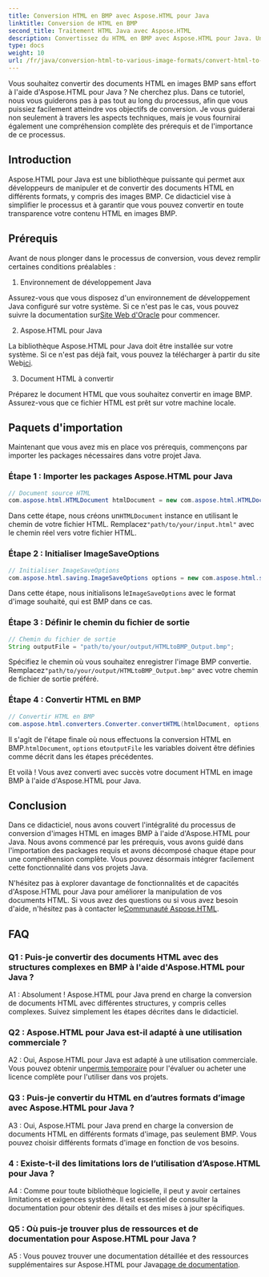 ```yaml
---
title: Conversion HTML en BMP avec Aspose.HTML pour Java
linktitle: Conversion de HTML en BMP
second_title: Traitement HTML Java avec Aspose.HTML
description: Convertissez du HTML en BMP avec Aspose.HTML pour Java. Un didacticiel complet pour convertir facilement des documents HTML en images BMP à l'aide d'Aspose.HTML pour Java.
type: docs
weight: 10
url: /fr/java/conversion-html-to-various-image-formats/convert-html-to-bmp/
---
```

Vous souhaitez convertir des documents HTML en images BMP sans effort à l'aide d'Aspose.HTML pour Java ? Ne cherchez plus. Dans ce tutoriel, nous vous guiderons pas à pas tout au long du processus, afin que vous puissiez facilement atteindre vos objectifs de conversion. Je vous guiderai non seulement à travers les aspects techniques, mais je vous fournirai également une compréhension complète des prérequis et de l'importance de ce processus. 

## Introduction

Aspose.HTML pour Java est une bibliothèque puissante qui permet aux développeurs de manipuler et de convertir des documents HTML en différents formats, y compris des images BMP. Ce didacticiel vise à simplifier le processus et à garantir que vous pouvez convertir en toute transparence votre contenu HTML en images BMP.

## Prérequis

Avant de nous plonger dans le processus de conversion, vous devez remplir certaines conditions préalables :

1. Environnement de développement Java

 Assurez-vous que vous disposez d'un environnement de développement Java configuré sur votre système. Si ce n'est pas le cas, vous pouvez suivre la documentation sur[Site Web d'Oracle](https://www.oracle.com/java/technologies/javase-downloads.html) pour commencer.

2. Aspose.HTML pour Java

La bibliothèque Aspose.HTML pour Java doit être installée sur votre système. Si ce n'est pas déjà fait, vous pouvez la télécharger à partir du site Web[ici](https://releases.aspose.com/html/java/).

3. Document HTML à convertir

Préparez le document HTML que vous souhaitez convertir en image BMP. Assurez-vous que ce fichier HTML est prêt sur votre machine locale.

## Paquets d'importation

Maintenant que vous avez mis en place vos prérequis, commençons par importer les packages nécessaires dans votre projet Java.

### Étape 1 : Importer les packages Aspose.HTML pour Java

```java
// Document source HTML
com.aspose.html.HTMLDocument htmlDocument = new com.aspose.html.HTMLDocument("path/to/your/input.html");
```

 Dans cette étape, nous créons un`HTMLDocument` instance en utilisant le chemin de votre fichier HTML. Remplacez`"path/to/your/input.html"` avec le chemin réel vers votre fichier HTML.

### Étape 2 : Initialiser ImageSaveOptions

```java
// Initialiser ImageSaveOptions
com.aspose.html.saving.ImageSaveOptions options = new com.aspose.html.saving.ImageSaveOptions(com.aspose.html.rendering.image.ImageFormat.Bmp);
```

 Dans cette étape, nous initialisons le`ImageSaveOptions` avec le format d'image souhaité, qui est BMP dans ce cas.

### Étape 3 : Définir le chemin du fichier de sortie

```java
// Chemin du fichier de sortie
String outputFile = "path/to/your/output/HTMLtoBMP_Output.bmp";
```

 Spécifiez le chemin où vous souhaitez enregistrer l'image BMP convertie. Remplacez`"path/to/your/output/HTMLtoBMP_Output.bmp"` avec votre chemin de fichier de sortie préféré.

### Étape 4 : Convertir HTML en BMP

```java
// Convertir HTML en BMP
com.aspose.html.converters.Converter.convertHTML(htmlDocument, options, outputFile);
```

 Il s'agit de l'étape finale où nous effectuons la conversion HTML en BMP.`htmlDocument`, `options` et`outputFile` les variables doivent être définies comme décrit dans les étapes précédentes.

Et voilà ! Vous avez converti avec succès votre document HTML en image BMP à l'aide d'Aspose.HTML pour Java.

## Conclusion

Dans ce didacticiel, nous avons couvert l'intégralité du processus de conversion d'images HTML en images BMP à l'aide d'Aspose.HTML pour Java. Nous avons commencé par les prérequis, vous avons guidé dans l'importation des packages requis et avons décomposé chaque étape pour une compréhension complète. Vous pouvez désormais intégrer facilement cette fonctionnalité dans vos projets Java.

 N'hésitez pas à explorer davantage de fonctionnalités et de capacités d'Aspose.HTML pour Java pour améliorer la manipulation de vos documents HTML. Si vous avez des questions ou si vous avez besoin d'aide, n'hésitez pas à contacter le[Communauté Aspose.HTML](https://forum.aspose.com/).

## FAQ

### Q1 : Puis-je convertir des documents HTML avec des structures complexes en BMP à l'aide d'Aspose.HTML pour Java ?

A1 : Absolument ! Aspose.HTML pour Java prend en charge la conversion de documents HTML avec différentes structures, y compris celles complexes. Suivez simplement les étapes décrites dans le didacticiel.

### Q2 : Aspose.HTML pour Java est-il adapté à une utilisation commerciale ?

 A2 : Oui, Aspose.HTML pour Java est adapté à une utilisation commerciale. Vous pouvez obtenir un[permis temporaire](https://purchase.aspose.com/temporary-license/) pour l'évaluer ou acheter une licence complète pour l'utiliser dans vos projets.

### Q3 : Puis-je convertir du HTML en d’autres formats d’image avec Aspose.HTML pour Java ?

A3 : Oui, Aspose.HTML pour Java prend en charge la conversion de documents HTML en différents formats d'image, pas seulement BMP. Vous pouvez choisir différents formats d'image en fonction de vos besoins.

### 4 : Existe-t-il des limitations lors de l’utilisation d’Aspose.HTML pour Java ?

A4 : Comme pour toute bibliothèque logicielle, il peut y avoir certaines limitations et exigences système. Il est essentiel de consulter la documentation pour obtenir des détails et des mises à jour spécifiques.

### Q5 : Où puis-je trouver plus de ressources et de documentation pour Aspose.HTML pour Java ?

A5 : Vous pouvez trouver une documentation détaillée et des ressources supplémentaires sur Aspose.HTML pour Java[page de documentation](https://reference.aspose.com/html/java/).